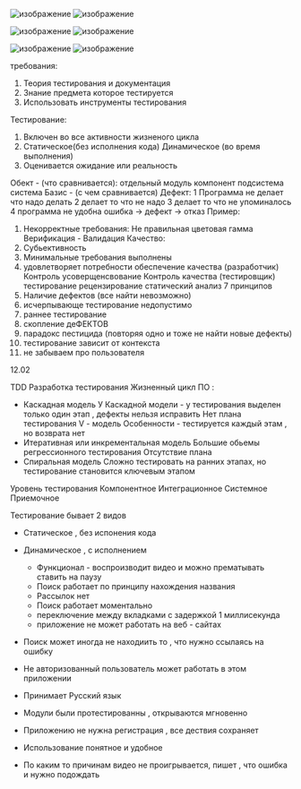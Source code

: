 ![изображение](https://github.com/Hottabik/6semestr/assets/113089655/a26e862a-90a1-4636-9838-c4eb6def30e8)
![изображение](https://github.com/Hottabik/6semestr/assets/113089655/75614ebf-e93f-4211-8475-71e48ecb9ba6)

![изображение](https://github.com/Hottabik/6semestr/assets/113089655/0413852f-d128-45bf-89bd-40b60514b710)
![изображение](https://github.com/Hottabik/6semestr/assets/113089655/1d432d90-bb9f-4819-9932-7b41e7716e3d)

![изображение](https://github.com/Hottabik/6semestr/assets/113089655/a7635086-b1db-4094-83a3-663e7dab421e)
![изображение](https://github.com/Hottabik/6semestr/assets/113089655/4986e812-4da4-47a9-ac94-49a55e0b91f8)

требования:
1. Теория тестирования и документация
2. Знание предмета которое тестируется
3. Использовать инструменты тестирования

Тестирование:
1. Включен во все активности жизненого цикла
2. Статическое(без исполнения кода) Динамическое (во время выполнения)
3. Оценивается ожидание или реальность

Обект - (что сравнивается):
отдельный модуль
компонент
подсистема
система
Базис - (с чем сравнивается)
Дефект:
1 Программа не делает что надо делать
2 делает то что не надо
3 делает то что не упоминалось
4 программа не удобна
ошибка -> дефект -> отказ
Пример:
1. Некорректные требования:
Не правильная цветовая гамма
Верификация - Валидация
Качество:
1. Субьективность
2. Минимальные требования выполнены
3. удовлетворяет потребности
обеспечение качества (разработчик)
Контроль
усоверщенсвование
Контроль качества (тестировщик)
тестирование
рецензирование
статический анализ
7 принципов
1. Наличие дефектов (все найти невозможно)
2. исчерпывающе тестирование недопустимо
3. раннее тестирование
4. скопление деФЕКТОВ
5.  парадокс пестицида (повторяя одно и тоже не найти новые дефекты)
6.  тестирование зависит от контекста
7.  не забываем про пользователя

12.02

TDD
Разработка тестирования
Жизненный цикл ПО :
- Каскадная модель
У Каскадной модели - у тестирования выделен только один этап , дефекты нельзя исправить
Нет плана тестирования
V - модель
Особенности - тестируется каждый этам , но возврата нет
- Итеративная или инкрементальная модель
Большие обьемы регрессионного тестирования
Отсутствие плана
- Спиральная модель
Сложно тестировать на ранних этапах, но тестирование становится ключевым этапом

Уровень тестирования
Компонентное
Интеграционное
Системное
Приемочное

Тестирование бывает 2 видов
- Статическое , без испонения кода
- Динамическое , с исполнением

  - Функционал - воспроизводит видео и  можно прематывать ставить на паузу
  - Поиск работает по принципу нахождения названия
  - Рассылок нет
  - Поиск работает моментально
  - переключение между вкладками с задержкой 1 миллисекунда
  - приложение не может работать на веб - сайтах

- Поиск может иногда не находиить то , что нужно ссылаясь на ошибку
- Не авторизованный пользователь может работать   в этом приложении
- Принимает Русский язык

- Модули были протестированны , открываются мгновенно
- Приложению не нужна регистрация , все дествия сохраняет
- Использование понятное и удобное
- По каким то причинам видео не проигрывается, пишет , что ошибка и нужно подождать
